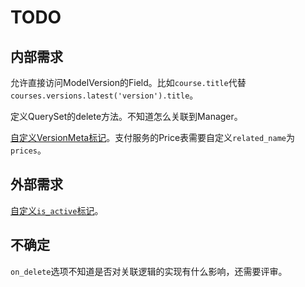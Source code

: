 # TODO

## 内部需求

允许直接访问ModelVersion的Field。比如`course.title`代替`courses.versions.latest('version').title`。

定义QuerySet的delete方法。不知道怎么关联到Manager。

[自定义VersionMeta标记](tutorials/custom_version_meta.md)。支付服务的Price表需要自定义`related_name`为`prices`。

## 外部需求

[自定义`is_active`标记](tutorials/custom_is_active_field.md)。

## 不确定

`on_delete`选项不知道是否对关联逻辑的实现有什么影响，还需要评审。
